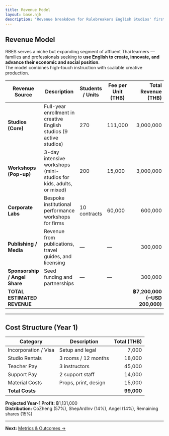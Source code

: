 ```yaml
---
title: Revenue Model
layout: base.njk
description: "Revenue breakdown for Rulebreakers English Studios' first year of operations."
---
```


## Revenue Model

RBES serves a niche but expanding segment of affluent Thai learners — families and professionals seeking to **use English to create, innovate, and advance their economic and social position**.  
The model combines high-touch instruction with scalable creative production.

| Revenue Source | Description | Students / Units | Fee per Unit (THB) | Total Revenue (THB) |
|----------------|--------------|------------------|--------------------|--------------------:|
| **Studios (Core)** | Full-year enrollment in creative English studios (9 active studios) | 270 | 111,000 | 3,000,000 |
| **Workshops (Pop-up)** | 3-day intensive workshops (mini-studios for kids, adults, or mixed) | 200 | 15,000 | 3,000,000 |
| **Corporate Labs** | Bespoke institutional performance workshops for firms | 10 contracts | 60,000 | 600,000 |
| **Publishing / Media** | Revenue from publications, travel guides, and licensing | — | — | 300,000 |
| **Sponsorship / Angel Share** | Seed funding and partnerships | — | — | 300,000 |
| **TOTAL ESTIMATED REVENUE** |  |  |  | **฿7,200,000 (~USD 200,000)** |

---

## Cost Structure (Year 1)

| Category | Description | Total (THB) |
|-----------|--------------|-------------:|
| Incorporation / Visa | Setup and legal | 7,000 |
| Studio Rentals | 3 rooms / 12 months | 18,000 |
| Teacher Pay | 3 instructors | 45,000 |
| Support Pay | 2 support staff | 14,000 |
| Material Costs | Props, print, design | 15,000 |
| **Total Costs** |  | **99,000** |

**Projected Year-1 Profit:** ฿1,131,000  
**Distribution:** CoZheng (57%), ShepArdInv (14%), Angel (14%), Remaining shares (15%)

---

**Next:** [Metrics & Outcomes →](/metrics/)
